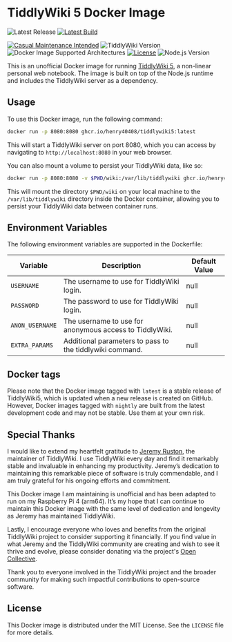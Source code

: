 # TiddlyWiki 5 Docker Image

![Latest Release](https://img.shields.io/github/v/release/henry40408/tiddlywiki5?label=Latest%20Release)
[![Latest Build](https://img.shields.io/github/actions/workflow/status/henry40408/tiddlywiki5/workflow.yml?branch=main&label=build&logo=docker&logoColor=white)](https://github.com/henry40408/tiddlywiki5/actions/workflows/workflow.yml)

[![Casual Maintenance Intended](https://casuallymaintained.tech/badge.svg)](https://casuallymaintained.tech/)
![TiddlyWiki Version](https://img.shields.io/badge/TiddlyWiki-v5.3.4-blue)
![Docker Image Supported Architectures](https://img.shields.io/badge/arch-amd64%20%7C%20arm64-blue?logo=docker&logoColor=white)
[![License](https://img.shields.io/github/license/henry40408/tiddlywiki5)](https://github.com/henry40408/tiddlywiki5/blob/main/LICENSE)
![Node.js Version](https://img.shields.io/badge/node-v20.7.0-green?logo=node.js&logoColor=white)

This is an unofficial Docker image for running [TiddlyWiki 5](https://tiddlywiki.com/), a non-linear personal web notebook. The image is built on top of the Node.js runtime and includes the TiddlyWiki server as a dependency.

## Usage

To use this Docker image, run the following command:

```sh
docker run -p 8080:8080 ghcr.io/henry40408/tiddlywiki5:latest

```

This will start a TiddlyWiki server on port 8080, which you can access by navigating to `http://localhost:8080` in your web browser.

You can also mount a volume to persist your TiddlyWiki data, like so:

```sh
docker run -p 8080:8080 -v $PWD/wiki:/var/lib/tiddlywiki ghcr.io/henry40408/tiddlywiki5:latest
```

This will mount the directory `$PWD/wiki` on your local machine to the `/var/lib/tiddlywiki` directory inside the Docker container, allowing you to persist your TiddlyWiki data between container runs.

## Environment Variables

The following environment variables are supported in the Dockerfile:

| Variable        | Description                                              | Default Value |
| --------------- | -------------------------------------------------------- | ------------- |
| `USERNAME`      | The username to use for TiddlyWiki login.                | null          |
| `PASSWORD`      | The password to use for TiddlyWiki login.                | null          |
| `ANON_USERNAME` | The username to use for anonymous access to TiddlyWiki.  | null          |
| `EXTRA_PARAMS`  | Additional parameters to pass to the tiddlywiki command. | null          |

## Docker tags

Please note that the Docker image tagged with `latest` is a stable release of TiddlyWiki5, which is updated when a new release is created on GitHub. However, Docker images tagged with `nightly` are built from the latest development code and may not be stable. Use them at your own risk.

## Special Thanks

I would like to extend my heartfelt gratitude to [Jeremy Ruston](https://github.com/Jermolene), the maintainer of TiddlyWiki. I use TiddlyWiki every day and find it remarkably stable and invaluable in enhancing my productivity. Jeremy’s dedication to maintaining this remarkable piece of software is truly commendable, and I am truly grateful for his ongoing efforts and commitment.

This Docker image I am maintaining is unofficial and has been adapted to run on my Raspberry Pi 4 (arm64). It’s my hope that I can continue to maintain this Docker image with the same level of dedication and longevity as Jeremy has maintained TiddlyWiki.

Lastly, I encourage everyone who loves and benefits from the original TiddlyWiki project to consider supporting it financially. If you find value in what Jeremy and the TiddlyWiki community are creating and wish to see it thrive and evolve, please consider donating via the project's [Open Collective](https://opencollective.com/tiddlywiki).

Thank you to everyone involved in the TiddlyWiki project and the broader community for making such impactful contributions to open-source software.

## License

This Docker image is distributed under the MIT License. See the `LICENSE` file for more details.
